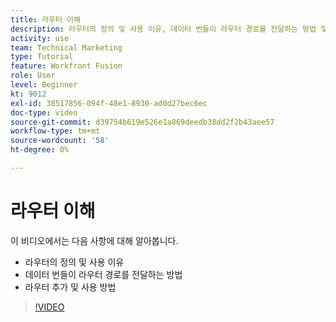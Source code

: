 ```yaml
---
title: 라우터 이해
description: 라우터의 정의 및 사용 이유, 데이터 번들이 라우터 경로를 전달하는 방법 및 라우터를 추가하고 사용하는 방법 등을 알아봅니다. [!DNL Adobe Workfront Fusion].
activity: use
team: Technical Marketing
type: Tutorial
feature: Workfront Fusion
role: User
level: Beginner
kt: 9012
exl-id: 38517856-094f-48e1-8930-ad0d27bec6ec
doc-type: video
source-git-commit: d39754b619e526e1a869deedb38dd2f2b43aee57
workflow-type: tm+mt
source-wordcount: '58'
ht-degree: 0%

---
```


# 라우터 이해

이 비디오에서는 다음 사항에 대해 알아봅니다.

* 라우터의 정의 및 사용 이유
* 데이터 번들이 라우터 경로를 전달하는 방법
* 라우터 추가 및 사용 방법

>[!VIDEO](https://video.tv.adobe.com/v/335271/?quality=12)
